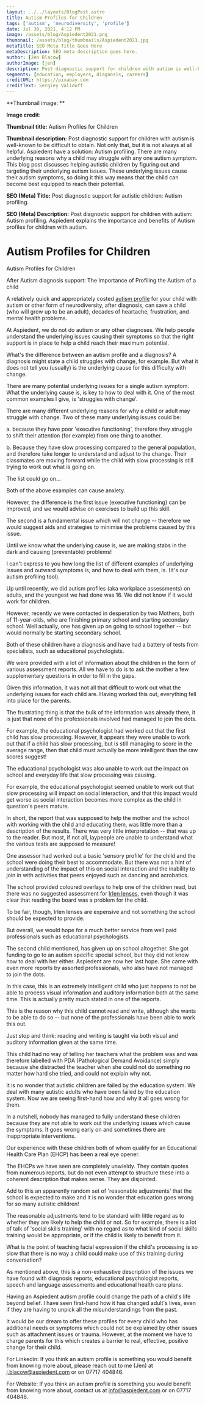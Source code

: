 ```yaml
---
layout: ../../layouts/BlogPost.astro
title: Autism Profiles for Children
tags: ['autism', 'neurodiversity', 'profile']
date: Jul 30, 2021, 4:12 PM
image: /assets/blog/Aspiedent2021.png
thumbnail: /assets/blog/thumbnails/Aspiedent2021.jpg
metaTitle: SEO Meta Title Goes Here
metaDescription: SEO meta description goes here.
author: [Jen Blacow]
authorImage: [jen]
description: Post diagnostic support for children with autism is well-known to be difficult to obtain. Not only that, but it is not always at all helpful. Aspiedent have a solution - Autism profiling. There are many underlying reasons why a child may struggle with any one autism symptom. This blog post discusses helping autistic children by figuring out and targeting their underlying autism issues. These underlying issues cause their autism symptoms, so doing it this way means that the child can become best equipped to reach their potential.
segments: [education, employers, diagnosis, careers]
creditURL: https://pixabay.com
creditText: Sergiey Validoff
---
```

**Thumbnail image: **

**Image credit**:

**Thumbnail title:** Autism Profiles for Children

**Thumbnail description:** Post diagnostic support for children with
autism is well-known to be difficult to obtain. Not only that, but it is
not always at all helpful. Aspiedent have a solution: Autism profiling.
There are many underlying reasons why a child may struggle with any one
autism symptom. This blog post discusses helping autistic children by
figuring out and targeting their underlying autism issues. These
underlying issues cause their autism symptoms, so doing it this way
means that the child can become best equipped to reach their potential.

**SEO (Meta) Title:** Post diagnostic support for autistic children:
Autism profiling.

**SEO (Meta) Description:** Post diagnostic support for children with
autism: Autism profiling. Aspiedent explains the importance and benefits
of Autism profiles for children with autism.

Autism Profiles for Children
============================

Autism Profiles for Children

After Autism diagnosis support: The Importance of Profiling the Autism
of a child

A relatively quick and appropriately costed [autism
profile](https://aspiedent.com/index.php/blog/autism-profiling-tool-introduction) for your child with autism or other form of
neurodiversity, after diagnosis, can save a child (who will grow up to
be an adult), decades of heartache, frustration, and mental health
problems.

At Aspiedent, we do not do autism or any other diagnoses. We help people
understand the underlying issues causing their symptoms so that the
right support is in place to help a child reach their maximum potential.

What's the difference between an autism profile and a diagnosis? A
diagnosis might state a child struggles with change, for example. But
what it does not tell you (usually) is the underlying cause for this
difficulty with change.

There are many potential underlying issues for a single autism symptom.
What the underlying cause is, is key to how to deal with it. One of the
most common examples I give, is 'struggles with change'.

There are many different underlying reasons for why a child or adult may
struggle with change. Two of these many underlying issues could be:

a.  because they have poor 'executive functioning', therefore they
    struggle to shift their attention (for example) from one thing to
    another.

b.  Because they have slow processing compared to the general
    population, and therefore take longer to understand and adjust to
    the change. Their classmates are moving forward while the child with
    slow processing is still trying to work out what is going on.

The list could go on...

Both of the above examples can cause anxiety.

However, the difference is the first issue (executive functioning) can
be improved, and we would advise on exercises to build up this skill.

The second is a fundamental issue which will not change -- therefore we
would suggest aids and strategies to minimise the problems caused by
this issue.

Until we know what the underlying cause is, we are making stabs in the
dark and causing (preventable) problems!

I can't express to you how long the list of different examples of
underlying issues and outward symptoms is, and how to deal with them,
is. (It's our autism profiling tool).

Up until recently, we did autism profiles (aka workplace assessments) on
adults, and the youngest we had done was 16. We did not know if it would
work for children.

However, recently we were contacted in desperation by two Mothers, both
of 11-year-olds, who are finishing primary school and starting secondary
school. Well actually, one has given up on going to school together --
but would normally be starting secondary school.

Both of these children have a diagnosis and have had a battery of tests
from specialists, such as educational psychologists.

We were provided with a lot of information about the children in the
form of various assessment reports. All we have to do is to ask the
mother a few supplementary questions in order to fill in the gaps.

Given this information, it was not all that difficult to work out what
the underlying issues for each child are. Having worked this out,
everything fell into place for the parents.

The frustrating thing is that the bulk of the information was already
there, it is just that none of the professionals involved had managed to
join the dots.

For example, the educational psychologist had worked out that the first
child has slow processing. However, it appears they were unable to work
out that if a child has slow processing, but is still managing to score
in the average range, then that child must actually be more intelligent
than the raw scores suggest!

The educational psychologist was also unable to work out the impact on
school and everyday life that slow processing was causing.

For example, the educational psychologist seemed unable to work out that
slow processing will impact on social interaction, and that this impact
would get worse as social interaction becomes more complex as the child
in question's peers mature.

In short, the report that was supposed to help the mother and the school
with working with the child and educating them, was little more than a
description of the results. There was very little interpretation -- that
was up to the reader. But most, if not all, laypeople are unable to
understand what the various tests are supposed to measure!

One assessor had worked out a basic 'sensory profile' for the child and
the school were doing their best to accommodate. But there was not a
hint of understanding of the impact of this on social interaction and
the inability to join in with activities that peers enjoyed such as
dancing and acrobatics.

The school provided coloured overlays to help one of the children read,
but there was no suggested assessment for [Irlen
lenses](https://irlen.com/), even though it was clear that reading the
board was a problem for the child.

To be fair, though, Irlen lenses are expensive and not something the
school should be expected to provide.

But overall, we would hope for a much better service from well paid
professionals such as educational psychologists.

The second child mentioned, has given up on school altogether. She got
funding to go to an autism specific special school, but they did not
know how to deal with her either. Aspiedent are now her last hope. She
came with even more reports by assorted professionals, who also have not
managed to join the dots.

In this case, this is an extremely intelligent child who just happens to
not be able to process visual information and auditory information both
at the same time. This is actually pretty much stated in one of the
reports.

This is the reason why this child cannot read and write, although she
wants to be able to do so -- but none of the professionals have been
able to work this out.

Just stop and think: reading and writing is taught via both visual and
auditory information given at the same time.

This child had no way of telling her teachers what the problem was and
was therefore labelled with PDA (Pathological Demand Avoidance) simply
because she distracted the teacher when she could not do something no
matter how hard she tried, and could not explain why not.

It is no wonder that autistic children are failed by the education
system. We deal with many autistic adults who have been failed by the
education system. Now we are seeing first-hand how and why it all goes
wrong for them.

In a nutshell, nobody has managed to fully understand these children
because they are not able to work out the underlying issues which cause
the symptoms. It goes wrong early on and sometimes there are
inappropriate interventions.

Our experience with these children both of whom qualify for an
Educational Health Care Plan (EHCP) has been a real eye opener.

The EHCPs we have seen are completely unwieldy. They contain quotes from
numerous reports, but do not even attempt to structure these into a
coherent description that makes sense. They are disjointed.

Add to this an apparently random set of 'reasonable adjustments' that
the school is expected to make and it is no wonder that education goes
wrong for so many autistic children!

The reasonable adjustments tend to be standard with little regard as to
whether they are likely to help the child or not. So for example, there
is a lot of talk of 'social skills training' with no regard as to what
kind of social skills training would be appropriate, or if the child is
likely to benefit from it.

What is the point of teaching facial expression if the child's
processing is so slow that there is no way a child could make use of
this training during conversation?

As mentioned above, this is a non-exhaustive description of the issues
we have found with diagnosis reports, educational psychologist reports,
speech and language assessments and educational health care plans.

Having an Aspiedent autism profile could change the path of a child's
life beyond belief. I have seen first-hand how it has changed adult's
lives, even if they are having to unpick all the misunderstandings from
the past.

It would be our dream to offer these profiles for every child who has
additional needs or symptoms which could not be explained by other
issues such as attachment issues or trauma. However, at the moment we
have to charge parents for this which creates a barrier to real,
effective, positive change for their child.

For Linkedin: If you think an autism profile is something you would
benefit from knowing more about, please reach out to me (Jen) at
<j.blacow@aspiedent.com> or on 07717 404846.

For Website: If you think an autism profile is something you would
benefit from knowing more about, contact us at <info@aspiedent.com> or
on 07717 404846.
